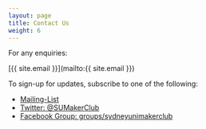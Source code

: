 ```yaml
---
layout: page
title: Contact Us
weight: 6
---
```


For any enquiries:

[{{ site.email }}](mailto:{{ site.email }})

To sign-up for updates, subscribe to one of the following:

* [Mailing-List](http://goo.gl/forms/MtVJsYBqod)
* [Twitter: @SUMakerClub](http://www.twitter.com/SUMakerClub)
* [Facebook Group: groups/sydneyunimakerclub](http://www.facebook.com/groups/sydneyunimakerclub)

